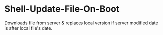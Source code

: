 # Shell-Update-File-On-Boot
Downloads file from server & replaces local version if server modified date is after local file's date.
